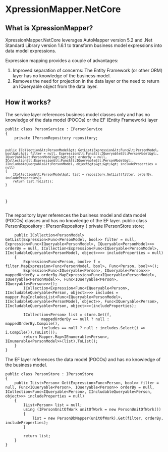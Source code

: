 # XpressionMapper.NetCore
<html><head><meta charset="utf-8"><style></style></head><body>
<h2 id="what-is-xpressionmapper-">What is XpressionMapper?</h2>
<p>XpressionMapper.NetCore leverages AutoMapper version 5.2 and .Net Standard Library version 1.6.1 to transform business model expressions into data model expressions.</p>

<p>Expression mapping provides a couple of advantages:
<ol class="list">
            <li>Improved separation of concerns:  The Entity Framework (or other ORM) layer has no knowledge of the business model.</li>
            <li>Removes the need for projection in the data layer or the need to return an IQueryable object from the data layer.</li>
        </ol>
</p>
<h2 id="how-it-works-">How it works?</h2>
<p>The service layer references business model classes only and has no knowledge of the data model (POCOs) or the EF (Entity Framework) layer</p>
<pre><code>public class PersonService : IPersonService
{
    private IPersonRepository repository;

    public ICollection&lt;PersonModel&gt; GetList(Expression&lt;Func&lt;PersonModel, bool&gt;&gt; filter = null, Expression&lt;Func&lt;IQueryable&lt;PersonModel&gt;, IQueryable&lt;PersonModel&gt;&gt;&gt; orderBy = null, ICollection&lt;Expression&lt;Func&lt;IQueryable&lt;PersonModel&gt;, IIncludableQueryable&lt;PersonModel, object&gt;&gt;&gt;&gt; includeProperties = null)
    {
        ICollection&lt;PersonModel&gt; list = repository.GetList(filter, orderBy, includeProperties);
        return list.ToList();
    }
}
</code></pre><p>The repository layer references the business model and data model (POCOs) classes and has no knowledge of the EF layer.
    public class PersonRepository : IPersonRepository
    {
        private IPersonStore store;</p>
<pre><code>    public ICollection&lt;PersonModel&gt; GetList(Expression&lt;Func&lt;PersonModel, bool&gt;&gt; filter = null, Expression&lt;Func&lt;IQueryable&lt;PersonModel&gt;, IQueryable&lt;PersonModel&gt;&gt;&gt; orderBy = null, ICollection&lt;Expression&lt;Func&lt;IQueryable&lt;PersonModel&gt;, IIncludableQueryable&lt;PersonModel, object&gt;&gt;&gt;&gt; includeProperties = null)
    {
        Expression&lt;Func&lt;Person, bool&gt;&gt; f = filter.MapExpression&lt;Func&lt;PersonModel, bool&gt;, Func&lt;Person, bool&gt;&gt;();
        Expression&lt;Func&lt;IQueryable&lt;Person&gt;, IQueryable&lt;Person&gt;&gt;&gt; mappedOrderBy = orderBy.MapExpression&lt;Func&lt;IQueryable&lt;PersonModel&gt;, IQueryable&lt;PersonModel&gt;&gt;, Func&lt;IQueryable&lt;Person&gt;, IQueryable&lt;Person&gt;&gt;&gt;();
        ICollection&lt;Expression&lt;Func&lt;IQueryable&lt;Person&gt;, IIncludableQueryable&lt;Person, object&gt;&gt;&gt;&gt; includes = mapper.MapIncludesList&lt;Func&lt;IQueryable&lt;PersonModel&gt;, IIncludableQueryable&lt;PersonModel, object&gt;&gt;, Func&lt;IQueryable&lt;Person&gt;, IIncludableQueryable&lt;Person, object&gt;&gt;&gt;(includeProperties);

        ICollection&lt;Person&gt; list = store.Get(f,
                mappedOrderBy == null ? null : mappedOrderBy.Compile(),
                includes == null ? null : includes.Select(i => i.Compile()).ToList());
        return Mapper.Map&lt;IEnumerable&lt;Person&gt;, IEnumerable&lt;PersonModel&gt;&gt;(list).ToList();
    }
}
</code></pre><p>The EF layer references the data model (POCOs) and has no knowledge of the business model.</p>
<pre><code>public class PersonStore : IPersonStore
{
    public IList&lt;Person&gt; Get(Expression&lt;Func&lt;Person, bool&gt;&gt; filter = null, Func&lt;IQueryable&lt;Person&gt;, IQueryable&lt;Person&gt;&gt; orderBy = null, ICollection&lt;Func&lt;IQueryable&lt;Person&gt;, IIncludableQueryable&lt;Person, object&gt;&gt;&gt; includeProperties = null)
    {
        IList&lt;Person&gt; list = null;
        using (IPersonUnitOfWork unitOfWork = new PersonUnitOfWork())
        {
            list = new PersonDbMapper(unitOfWork).Get(filter, orderBy, includeProperties);
        }

        return list;
    }
}
</code></pre>
</body></html>
